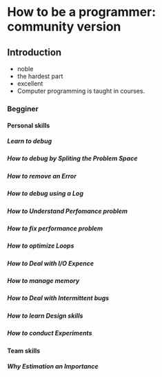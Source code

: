 # How to be a programmer: community version
## Introduction
- noble
- the hardest part
- excellent
- Computer programming is taught in courses.

### Begginer
#### Personal skills
##### Learn to debug
##### How to debug by Spliting the Problem Space
##### How to remove an Error
##### How to debug using a Log
##### How to Understand Perfomance problem
##### How to fix performance problem
##### How to optimize Loops
##### How to Deal with I/O Expence
##### How to manage memory
##### How to Deal with Intermittent bugs
##### How to learn Design skills
##### How to conduct Experiments
#### Team skills
##### Why Estimation an Importance
